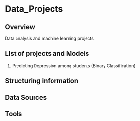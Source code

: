 # Data_Projects
## Overview
Data analysis and machine learning projects
## List of projects and Models
1. Predicting Depression among students (Binary Classification)

## Structuring information


## Data Sources

## Tools




